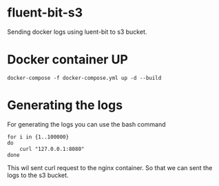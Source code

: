 # fluent-bit-s3
Sending docker logs using luent-bit to s3 bucket. 

# Docker container UP
```
docker-compose -f docker-compose.yml up -d --build 
```

# Generating the logs 

For generating the logs you can use the bash command

```
for i in {1..100000}
do
    curl "127.0.0.1:8080"
done
```
This wil sent curl request to the nginx container. So that we can sent the logs to the s3 bucket. 

